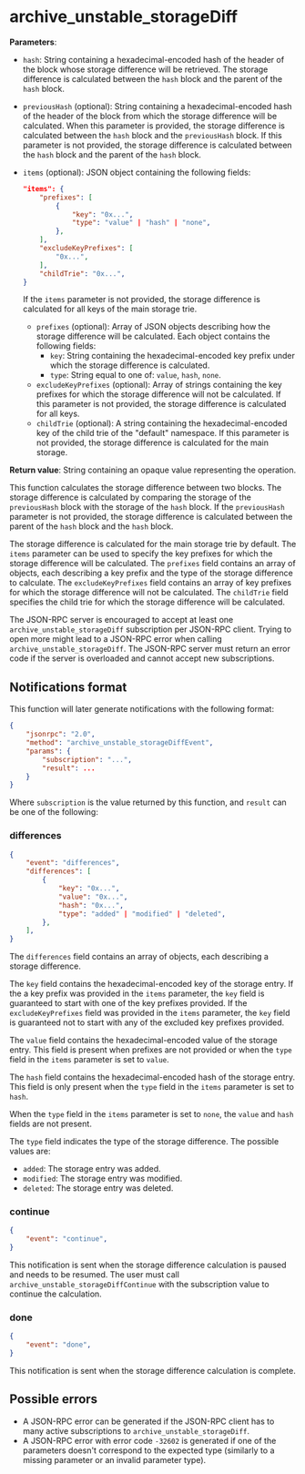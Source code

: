 # archive_unstable_storageDiff

**Parameters**:

- `hash`: String containing a hexadecimal-encoded hash of the header of the block whose storage difference will be retrieved. The storage difference is calculated between the `hash` block and the parent of the `hash` block.

- `previousHash` (optional): String containing a hexadecimal-encoded hash of the header of the block from which the storage difference will be calculated. When this parameter is provided, the storage difference is calculated between the `hash` block and the `previousHash` block. If this parameter is not provided, the storage difference is calculated between the `hash` block and the parent of the `hash` block.

- `items` (optional): JSON object containing the following fields:

    ```json
    "items": {
        "prefixes": [
            {
                "key": "0x...",
                "type": "value" | "hash" | "none",
            },
        ],
        "excludeKeyPrefixes": [
            "0x...",
        ],
        "childTrie": "0x...",
    }
    ```

  If the `items` parameter is not provided, the storage difference is calculated for all keys of the main storage trie.
  - `prefixes` (optional): Array of JSON objects describing how the storage difference will be calculated. Each object contains the following fields:
    - `key`: String containing the hexadecimal-encoded key prefix under which the storage difference is calculated.
    - `type`: String equal to one of: `value`, `hash`, `none`.
  - `excludeKeyPrefixes` (optional): Array of strings containing the key prefixes for which the storage difference will not be calculated. If this parameter is not provided, the storage difference is calculated for all keys.
  - `childTrie` (optional): A string containing the hexadecimal-encoded key of the child trie of the "default" namespace. If this parameter is not provided, the storage difference is calculated for the main storage.

**Return value**: String containing an opaque value representing the operation.

This function calculates the storage difference between two blocks. The storage difference is calculated by comparing the storage of the `previousHash` block with the storage of the `hash` block. If the `previousHash` parameter is not provided, the storage difference is calculated between the parent of the `hash` block and the `hash` block.

The storage difference is calculated for the main storage trie by default. The `items` parameter can be used to specify the key prefixes for which the storage difference will be calculated. The `prefixes` field contains an array of objects, each describing a key prefix and the type of the storage difference to calculate. The `excludeKeyPrefixes` field contains an array of key prefixes for which the storage difference will not be calculated. The `childTrie` field specifies the child trie for which the storage difference will be calculated.

The JSON-RPC server is encouraged to accept at least one `archive_unstable_storageDiff` subscription per JSON-RPC client. Trying to open more might lead to a JSON-RPC error when calling `archive_unstable_storageDiff`. The JSON-RPC server must return an error code if the server is overloaded and cannot accept new subscriptions.

## Notifications format

This function will later generate notifications with the following format:

```json
{
    "jsonrpc": "2.0",
    "method": "archive_unstable_storageDiffEvent",
    "params": {
        "subscription": "...",
        "result": ...
    }
}
```

Where `subscription` is the value returned by this function, and `result` can be one of the following:

### differences

```json
{
    "event": "differences",
    "differences": [
        {
            "key": "0x...",
            "value": "0x...",
            "hash": "0x...",
            "type": "added" | "modified" | "deleted",
        },
    ],
}
```

The `differences` field contains an array of objects, each describing a storage difference.

The `key` field contains the hexadecimal-encoded key of the storage entry. If the a key prefix was provided in the `items` parameter, the `key` field is guaranteed to start with one of the key prefixes provided. If the `excludeKeyPrefixes` field was provided in the `items` parameter, the `key` field is guaranteed not to start with any of the excluded key prefixes provided.

The `value` field contains the hexadecimal-encoded value of the storage entry. This field is present when prefixes are not provided or when the `type` field in the `items` parameter is set to `value`.

The `hash` field contains the hexadecimal-encoded hash of the storage entry. This field is only present when the `type` field in the `items` parameter is set to `hash`.

When the `type` field in the `items` parameter is set to `none`, the `value` and `hash` fields are not present.

The `type` field indicates the type of the storage difference. The possible values are:

- `added`: The storage entry was added.
- `modified`: The storage entry was modified.
- `deleted`: The storage entry was deleted.

### continue

```json
{
    "event": "continue",
}
```

This notification is sent when the storage difference calculation is paused and needs to be resumed. The user must call `archive_unstable_storageDiffContinue` with the subscription value to continue the calculation.

### done

```json
{
    "event": "done",
}
```

This notification is sent when the storage difference calculation is complete.

## Possible errors

- A JSON-RPC error can be generated if the JSON-RPC client has to many active subscriptions to `archive_unstable_storageDiff`.
- A JSON-RPC error with error code `-32602` is generated if one of the parameters doesn't correspond to the expected type (similarly to a missing parameter or an invalid parameter type).

